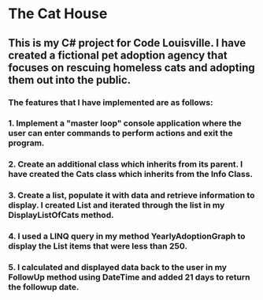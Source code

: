 # The Cat House

## This is my C# project for Code Louisville. I have created a fictional pet adoption agency that focuses on rescuing homeless cats and adopting them out into the public.

### The features that I have implemented are as follows:

### 1. Implement a "master loop" console application where the user can enter commands to perform actions and exit the program.
### 2. Create an additional class which inherits from its parent. I have created the Cats class which inherits from the Info Class.
### 3. Create a list, populate it with data and retrieve information to display. I created List<Cats> and iterated through the list in my DisplayListOfCats method.
### 4. I used a LINQ query in my method YearlyAdoptionGraph to display the List<int> items that were less than 250.
### 5. I calculated and displayed data back to the user in my FollowUp method using DateTime and added 21 days to return the followup date.